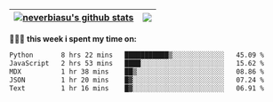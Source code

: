 | <a href="https://github.com/neverbiasu"><img align="center" src="https://github-readme-stats.vercel.app/api?username=neverbiasu&theme=catppuccin_mocha&show_icons=true&hide_border=true&count_private=true" alt="neverbiasu's github stats" /></a> | <a href="https://github.com/neverbiasu"><img align="center" src="https://github-readme-stats.vercel.app/api/top-langs/?username=neverbiasu&theme=catppuccin_mocha&show_icons=true&hide_border=true&layout=compact" /></a> |
| ------------- | ------------- |

👨🏾‍💻 **this week i spent my time on:**
<!--START_SECTION:waka-->

```txt
Python       8 hrs 22 mins   ███████████▒░░░░░░░░░░░░░   45.09 %
JavaScript   2 hrs 53 mins   ████░░░░░░░░░░░░░░░░░░░░░   15.62 %
MDX          1 hr 38 mins    ██▒░░░░░░░░░░░░░░░░░░░░░░   08.86 %
JSON         1 hr 20 mins    █▓░░░░░░░░░░░░░░░░░░░░░░░   07.24 %
Text         1 hr 16 mins    █▓░░░░░░░░░░░░░░░░░░░░░░░   06.91 %
```

<!--END_SECTION:waka-->
